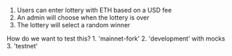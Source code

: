 1. Users can enter lottery with ETH based on a USD fee
2. An admin will choose when the lottery is over
3. The lottery will select a random winner

How do we want to test this?
    1. 'mainnet-fork'
    2. 'development' with mocks
    3. 'testnet'